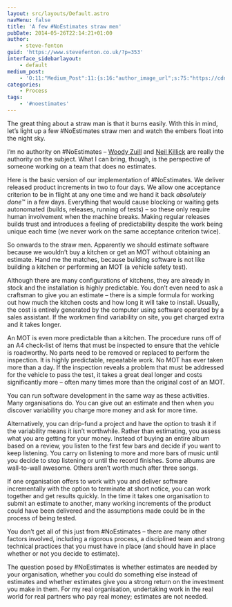 ```yaml
---
layout: src/layouts/Default.astro
navMenu: false
title: 'A few #NoEstimates straw men'
pubDate: 2014-05-26T22:14:21+01:00
author:
    - steve-fenton
guid: 'https://www.stevefenton.co.uk/?p=353'
interface_sidebarlayout:
    - default
medium_post:
    - 'O:11:"Medium_Post":11:{s:16:"author_image_url";s:75:"https://cdn-images-1.medium.com/fit/c/400/400/1*eXkhfEuF41g5W_xnc_ydLA.jpeg";s:10:"author_url";s:38:"https://medium.com/@steve.fenton.co.uk";s:11:"byline_name";N;s:12:"byline_email";N;s:10:"cross_link";s:3:"yes";s:2:"id";s:12:"e21b099ffef8";s:21:"follower_notification";s:3:"yes";s:7:"license";s:19:"all-rights-reserved";s:14:"publication_id";s:2:"-1";s:6:"status";s:5:"draft";s:3:"url";s:51:"https://medium.com/@steve.fenton.co.uk/e21b099ffef8";}'
categories:
    - Process
tags:
    - '#noestimates'
---
```


The great thing about a straw man is that it burns easily. With this in mind, let’s light up a few #NoEstimates straw men and watch the embers float into the night sky.

I’m no authority on #NoEstimates – [Woody Zuill](http://zuill.us/WoodyZuill/) and [Neil Killick](http://neilkillick.com/) are really the authority on the subject. What I can bring, though, is the perspective of someone working on a team that does no estimates.

Here is the basic version of our implementation of #NoEstimates. We deliver released product increments in two to four days. We allow one acceptance criterion to be in flight at any one time and we hand it back *absolutely done*™ in a few days. Everything that would cause blocking or waiting gets autonomated (builds, releases, running of tests) – so these only require human involvement when the machine breaks. Making regular releases builds trust and introduces a feeling of predictability despite the work being unique each time (we never work on the same acceptance criterion twice).

So onwards to the straw men. Apparently we should estimate software because we wouldn’t buy a kitchen or get an MOT without obtaining an estimate. Hand me the matches, because building software is not like building a kitchen or performing an MOT (a vehicle safety test).

Although there are many configurations of kitchens, they are already in stock and the installation is highly predictable. You don’t even need to ask a craftsman to give you an estimate – there is a simple formula for working out how much the kitchen costs and how long it will take to install. Usually, the cost is entirely generated by the computer using software operated by a sales assistant. If the workmen find variability on site, you get charged extra and it takes longer.

An MOT is even more predictable than a kitchen. The procedure runs off of an A4 check-list of items that must be inspected to ensure that the vehicle is roadworthy. No parts need to be removed or replaced to perform the inspection. It is highly predictable, repeatable work. No MOT has ever taken more than a day. If the inspection reveals a problem that must be addressed for the vehicle to pass the test, it takes a great deal longer and costs significantly more – often many times more than the original cost of an MOT.

You can run software development in the same way as these activities. Many organisations do. You can give out an estimate and then when you discover variability you charge more money and ask for more time.

Alternatively, you can drip-fund a project and have the option to trash it if the variability means it isn’t worthwhile. Rather than estimating, you assess what you are getting for your money. Instead of buying an entire album based on a review, you listen to the first few bars and decide if you want to keep listening. You carry on listening to more and more bars of music until you decide to stop listening or until the record finishes. Some albums are wall-to-wall awesome. Others aren’t worth much after three songs.

If one organisation offers to work with you and deliver software incrementally with the option to terminate at short notice, you can work together and get results quickly. In the time it takes one organisation to submit an estimate to another, many working increments of the product could have been delivered and the assumptions made could be in the process of being tested.

You don’t get all of this just from #NoEstimates – there are many other factors involved, including a rigorous process, a disciplined team and strong technical practices that you must have in place (and should have in place whether or not you decide to estimate).

The question posed by #NoEstimates is whether estimates are needed by your organisation, whether you could do something else instead of estimates and whether estimates give you a strong return on the investment you make in them. For my real organisation, undertaking work in the real world for real partners who pay real money; estimates are not needed.